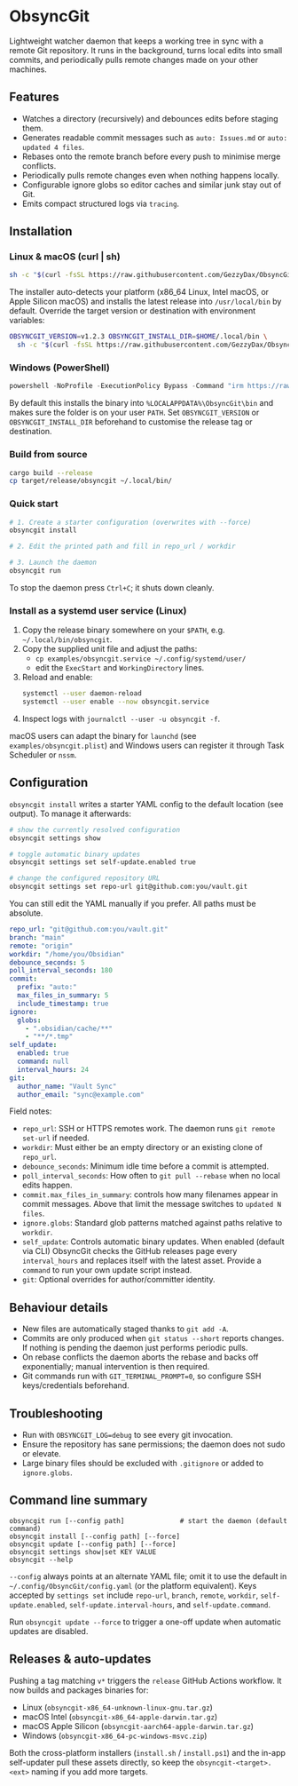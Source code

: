 # ObsyncGit

Lightweight watcher daemon that keeps a working tree in sync with a remote Git repository. It runs in the background, turns local edits into small commits, and periodically pulls remote changes made on your other machines.

## Features
- Watches a directory (recursively) and debounces edits before staging them.
- Generates readable commit messages such as `auto: Issues.md` or `auto: updated 4 files`.
- Rebases onto the remote branch before every push to minimise merge conflicts.
- Periodically pulls remote changes even when nothing happens locally.
- Configurable ignore globs so editor caches and similar junk stay out of Git.
- Emits compact structured logs via `tracing`.

## Installation

### Linux & macOS (curl | sh)

```bash
sh -c "$(curl -fsSL https://raw.githubusercontent.com/GezzyDax/ObsyncGit/main/scripts/install.sh)"
```

The installer auto-detects your platform (x86_64 Linux, Intel macOS, or Apple Silicon macOS) and installs the latest release into `/usr/local/bin` by default. Override the target version or destination with environment variables:

```bash
OBSYNCGIT_VERSION=v1.2.3 OBSYNCGIT_INSTALL_DIR=$HOME/.local/bin \
  sh -c "$(curl -fsSL https://raw.githubusercontent.com/GezzyDax/ObsyncGit/main/scripts/install.sh)"
```

### Windows (PowerShell)

```powershell
powershell -NoProfile -ExecutionPolicy Bypass -Command "irm https://raw.githubusercontent.com/GezzyDax/ObsyncGit/main/scripts/install.ps1 | iex"
```

By default this installs the binary into `%LOCALAPPDATA%\ObsyncGit\bin` and makes sure the folder is on your user `PATH`. Set `OBSYNCGIT_VERSION` or `OBSYNCGIT_INSTALL_DIR` beforehand to customise the release tag or destination.

### Build from source

```bash
cargo build --release
cp target/release/obsyncgit ~/.local/bin/
```

### Quick start

```bash
# 1. Create a starter configuration (overwrites with --force)
obsyncgit install

# 2. Edit the printed path and fill in repo_url / workdir

# 3. Launch the daemon
obsyncgit run
```

To stop the daemon press `Ctrl+C`; it shuts down cleanly.

### Install as a systemd user service (Linux)
1. Copy the release binary somewhere on your `$PATH`, e.g. `~/.local/bin/obsyncgit`.
2. Copy the supplied unit file and adjust the paths:
   - `cp examples/obsyncgit.service ~/.config/systemd/user/`
   - edit the `ExecStart` and `WorkingDirectory` lines.
3. Reload and enable:
   ```bash
   systemctl --user daemon-reload
   systemctl --user enable --now obsyncgit.service
   ```
4. Inspect logs with `journalctl --user -u obsyncgit -f`.

macOS users can adapt the binary for `launchd` (see `examples/obsyncgit.plist`) and Windows users can register it through Task Scheduler or `nssm`.

## Configuration

`obsyncgit install` writes a starter YAML config to the default location (see output). To manage it afterwards:

```bash
# show the currently resolved configuration
obsyncgit settings show

# toggle automatic binary updates
obsyncgit settings set self-update.enabled true

# change the configured repository URL
obsyncgit settings set repo-url git@github.com:you/vault.git
```

You can still edit the YAML manually if you prefer. All paths must be absolute.

```yaml
repo_url: "git@github.com:you/vault.git"
branch: "main"
remote: "origin"
workdir: "/home/you/Obsidian"
debounce_seconds: 5
poll_interval_seconds: 180
commit:
  prefix: "auto:"
  max_files_in_summary: 5
  include_timestamp: true
ignore:
  globs:
    - ".obsidian/cache/**"
    - "**/*.tmp"
self_update:
  enabled: true
  command: null
  interval_hours: 24
git:
  author_name: "Vault Sync"
  author_email: "sync@example.com"
```

Field notes:
- `repo_url`: SSH or HTTPS remotes work. The daemon runs `git remote set-url` if needed.
- `workdir`: Must either be an empty directory or an existing clone of `repo_url`.
- `debounce_seconds`: Minimum idle time before a commit is attempted.
- `poll_interval_seconds`: How often to `git pull --rebase` when no local edits happen.
- `commit.max_files_in_summary`: controls how many filenames appear in commit messages. Above that limit the message switches to `updated N files`.
- `ignore.globs`: Standard glob patterns matched against paths relative to `workdir`.
- `self_update`: Controls automatic binary updates. When enabled (default via CLI) ObsyncGit checks the GitHub releases page every `interval_hours` and replaces itself with the latest asset. Provide a `command` to run your own update script instead.
- `git`: Optional overrides for author/committer identity.

## Behaviour details
- New files are automatically staged thanks to `git add -A`.
- Commits are only produced when `git status --short` reports changes. If nothing is pending the daemon just performs periodic pulls.
- On rebase conflicts the daemon aborts the rebase and backs off exponentially; manual intervention is then required.
- Git commands run with `GIT_TERMINAL_PROMPT=0`, so configure SSH keys/credentials beforehand.

## Troubleshooting
- Run with `OBSYNCGIT_LOG=debug` to see every git invocation.
- Ensure the repository has sane permissions; the daemon does not sudo or elevate.
- Large binary files should be excluded with `.gitignore` or added to `ignore.globs`.

## Command line summary

```
obsyncgit run [--config path]              # start the daemon (default command)
obsyncgit install [--config path] [--force]
obsyncgit update [--config path] [--force]
obsyncgit settings show|set KEY VALUE
obsyncgit --help
```

`--config` always points at an alternate YAML file; omit it to use the default in `~/.config/ObsyncGit/config.yaml` (or the platform equivalent). Keys accepted by `settings set` include `repo-url`, `branch`, `remote`, `workdir`, `self-update.enabled`, `self-update.interval-hours`, and `self-update.command`.

Run `obsyncgit update --force` to trigger a one-off update when automatic updates are disabled.

## Releases & auto-updates

Pushing a tag matching `v*` triggers the `release` GitHub Actions workflow. It now builds and packages binaries for:
- Linux (`obsyncgit-x86_64-unknown-linux-gnu.tar.gz`)
- macOS Intel (`obsyncgit-x86_64-apple-darwin.tar.gz`)
- macOS Apple Silicon (`obsyncgit-aarch64-apple-darwin.tar.gz`)
- Windows (`obsyncgit-x86_64-pc-windows-msvc.zip`)

Both the cross-platform installers (`install.sh` / `install.ps1`) and the in-app self-updater pull these assets directly, so keep the `obsyncgit-<target>.<ext>` naming if you add more targets.
